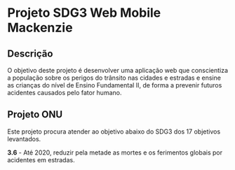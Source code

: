 # Projeto SDG3 Web Mobile Mackenzie

## Descrição
O objetivo deste projeto é desenvolver uma aplicação web que conscientiza a população sobre os perigos do trânsito nas cidades e estradas e ensine as crianças do nível de Ensino Fundamental II, de forma a prevenir futuros acidentes causados pelo fator humano.

## Projeto ONU
Este projeto procura atender ao objetivo abaixo do SDG3 dos 17 objetivos levantados.

**3.6** - Até 2020, reduzir pela metade as mortes e os ferimentos globais por acidentes em estradas.

